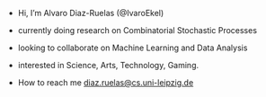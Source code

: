 -  Hi, I’m Alvaro Diaz-Ruelas (@IvaroEkel)

-  currently doing research on Combinatorial Stochastic Processes
-  looking to collaborate on Machine Learning and Data Analysis
-  interested in Science, Arts, Technology, Gaming.
-  How to reach me diaz.ruelas@cs.uni-leipzig.de

<!---
IvaroEkel/IvaroEkel is a ✨ special ✨ repository because its `README.md` (this file) appears on your GitHub profile.
You can click the Preview link to take a look at your changes.
--->
